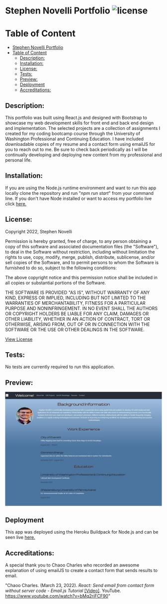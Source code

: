 # Stephen Novelli Portfolio ![license](https://img.shields.io/badge/license-MIT-blue)
  
  # Table of Content
- [Stephen Novelli Portfolio ](#stephen-novelli-portfolio-)
- [Table of Content](#table-of-content)
  - [Description:](#description)
  - [Installation:](#installation)
  - [License:](#license)
  - [Tests:](#tests)
  - [Preview:](#preview)
  - [Deployment](#deployment)
  - [Accreditations:](#accreditations)

## Description:
This portfolio was built using React.js and designed with Bootstrap to showcase my web development skills for front end and back end design and implementation. The selected projects are a collection of assignments I created for my coding bootcamp course through the University of Washington Professional and Continuing Education. I have included downloadable copies of my resume and a contact form using emailJS for you to reach out to me. Be sure to check back periodically as I will be continually developing and deploying new content from my professional and personal life.

## Installation:
If you are using the Node.js runtime environment and want to run this app locally clone the repository and run "*npm run start*" from your command line. If you don't have Node installed or want to access my portfolio live click [here.](https://snovelli-portfolio.herokuapp.com/)


## License:
Copyright 2022, Stephen Novelli

Permission is hereby granted, free of charge, to any person obtaining a copy of this software and associated documentation files (the "Software"), to deal in the Software without restriction, including without limitation the rights to use, copy, modify, merge, publish, distribute, sublicense, and/or sell copies of the Software, and to permit persons to whom the Software is furnished to do so, subject to the following conditions:

The above copyright notice and this permission notice shall be included in all copies or substantial portions of the Software.

THE SOFTWARE IS PROVIDED "AS IS", WITHOUT WARRANTY OF ANY KIND, EXPRESS OR IMPLIED, INCLUDING BUT NOT LIMITED TO THE WARRANTIES OF MERCHANTABILITY, FITNESS FOR A PARTICULAR PURPOSE AND NONINFRINGEMENT. IN NO EVENT SHALL THE AUTHORS OR COPYRIGHT HOLDERS BE LIABLE FOR ANY CLAIM, DAMAGES OR OTHER LIABILITY, WHETHER IN AN ACTION OF CONTRACT, TORT OR OTHERWISE, ARISING FROM, OUT OF OR IN CONNECTION WITH THE SOFTWARE OR THE USE OR OTHER DEALINGS IN THE SOFTWARE.

[View License](https://www.mit.edu/~amini/LICENSE.md) 
       
## Tests:
No tests are currently required to run this application.
    
## Preview:
![AppScreenshot.jpg](./public/assets/AppScreenshot.jpg)

## Deployment

This app was deployed using the Heroku Buildpack for Node.js and can be seen live [here.](https://snovelli-portfolio.herokuapp.com/)


## Accreditations:
A special thank you to Chaoo Charles who recorded an awesome explanation of using emailJS to create a contact form that sends results to email. 

"Chaoo Charles. (March 23, 2022). *React: Send email from contact form without server code - Email.js Tutorial* [[Video]](https://www.youtube.com/watch?v=bMq2riFCF90). YouTube. https://www.youtube.com/watch?v=bMq2riFCF90"